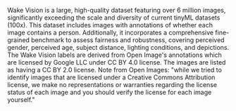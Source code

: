 Wake Vision is a large, high-quality dataset featuring over 6 million images,
significantly exceeding the scale and diversity of current tinyML datasets
(100x). This dataset includes images with annotations of whether each image
contains a person. Additionally, it incorporates a comprehensive fine-grained
benchmark to assess fairness and robustness, covering perceived gender,
perceived age, subject distance, lighting conditions, and depictions. The Wake
Vision labels are derived from Open Image's annotations which are licensed by
Google LLC under CC BY 4.0 license. The images are listed as having a CC BY 2.0
license. Note from Open Images: "while we tried to identify images that are
licensed under a Creative Commons Attribution license, we make no
representations or warranties regarding the license status of each image and you
should verify the license for each image yourself."
